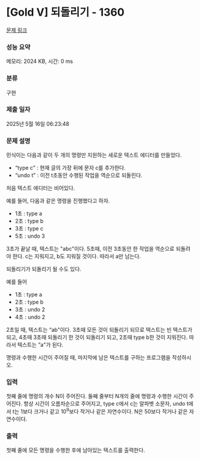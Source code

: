 # [Gold V] 되돌리기 - 1360 

[문제 링크](https://www.acmicpc.net/problem/1360) 

### 성능 요약

메모리: 2024 KB, 시간: 0 ms

### 분류

구현

### 제출 일자

2025년 5월 16일 06:23:48

### 문제 설명

<p>민식이는 다음과 같이 두 개의 명령만 지원하는 새로운 텍스트 에디터를 만들었다.</p>

<ul>
	<li>“type c" : 현재 글의 가장 뒤에 문자 c를 추가한다.</li>
	<li>“undo t" : 이전 t초동안 수행된 작업을 역순으로 되돌린다.</li>
</ul>

<p>처음 텍스트 에디터는 비어있다.</p>

<p>예를 들어, 다음과 같은 명령을 진행했다고 하자.</p>

<ul>
	<li>1초 : type a</li>
	<li>2초 : type b</li>
	<li>3초 : type c</li>
	<li>5초 : undo 3</li>
</ul>

<p>3초가 끝날 때, 텍스트는 "abc"이다. 5초때, 이전 3초동안 한 작업을 역순으로 되돌려야 한다. c는 지워지고, b도 지워질 것이다. 따라서 a만 남는다.</p>

<p>되돌리기가 되돌리기 될 수도 있다.</p>

<p>예를 들어</p>

<ul>
	<li>1초 : type a</li>
	<li>2초 : type b</li>
	<li>3초 : undo 2</li>
	<li>4초 : undo 2</li>
</ul>

<p>2초일 때, 텍스트는 “ab"이다. 3초때 모든 것이 되돌리기 되므로 텍스트는 빈 텍스트가 되고, 4초때 3초때 되돌리기 한 것이 되돌리기 되고, 2초때 type b한 것이 지워진다. 따라서 텍스트는 ”a"가 된다.</p>

<p>명령과 수행한 시간이 주어질 때, 마지막에 남은 텍스트를 구하는 프로그램을 작성하시오.</p>

### 입력 

 <p>첫째 줄에 명령의 개수 N이 주어진다. 둘째 줄부터 N개의 줄에 명령과 수행한 시간이 주어진다. 항상 시간이 오름차순으로 주어지고, type c에서 c는 알파벳 소문자, undo t에서 t는 1보다 크거나 같고 10<sup>9</sup>보다 작거나 같은 자연수이다. N은 50보다 작거나 같은 자연수이다.</p>

### 출력 

 <p>첫째 줄에 모든 명령을 수행한 후에 남아있는 텍스트를 출력한다.</p>

